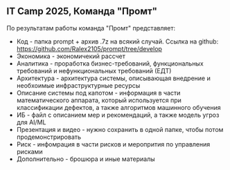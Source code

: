 ## IT Camp 2025, Команда "Промт"

По результатам работы команда "Промт" представляет:

- Код - папка prompt + архив .7z на всякий случай. Ссылка на github: https://github.com/Ralex2105/prompt/tree/develop
- Экономика - экономичекий рассчет
- Аналитика - проработка бизнес-требований, функциональных требований и нефункциональных требований (ЕДТ)
- Архитектура - архитектура системы, описывающая внедрение и необхоимые инфраструктурные ресурсы
- Описание системы под капотом - информация в части математического аппарата, который используется при классификации дефектов, а также алгоритмов машинного обучения
- ИБ - файл с описанием мер и рекомендаций, а также модель угроз для AI/ML
- Презентация и видео - нужно сохранить в одной папке, чтобы потом продемонстрировать
- Риск - инфомрация в части рисков и меропрития по управления рисками
- Дополнительно - брошюра и иные материалы